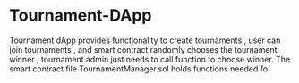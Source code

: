 # Tournament-DApp
Tournament dApp provides functionality to create tournaments , user can join tournaments , and smart contract randomly chooses the tournament winner , tournament admin just needs to call function to choose winner.
The smart contract file TournamentManager.sol holds functions needed fo
